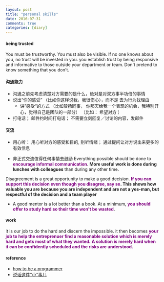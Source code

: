 ```yaml
---
layout: post
title: "personal skills"
date: 2016-07-31
comments: true
categories: [diary]
---
```

#### being trusted
You must be trustworthy. You must also be visible. If no one knows about you, no trust will be invested in you.
you establish trust by being responsive and informative to those outside your department or team.
Don't pretend to know something that you don't.

#### 沟通能力
- 沟通之前先考虑清楚对方需要的是什么，绝对是对双方事半功倍的事情
- 说出“你的感受” （比如你这样说我，我很伤心），而不是 去为行为找理由
  * 讲”感受“的方式 （比如赞扬同事， 你那天给我一个表现的机会，我特别开心，觉得自己是团队的一部分）
   （比如： 希望对方 ）
- 打电话； 邮件约时间打电话； 不需要立刻回复／讨论的内容，发邮件   

#### 交流
- 用心听： 用心听对方的感受和目的, 别听情绪； 通过提问让对方说出来更多的有效信息

- 非正式交流值得任何事情去鼓励
Everything possible should be done to <font color="#800080">**encourage informal communication**</font>. **More useful work is done during lunches with colleagues** than during any other time.

Disagreement is a great opportunity to make a good decision. <font color="#800080">**If you can support this decision even though you disagree, say so</font>. This shows how valuable you are
because you are independent and are not a yes-man, but respectful of the decision and a team player**

- A good mentor is a lot better than a book. At a minimum, **<font color="#800080">you should offer to study hard so their time won't be wasted</font>**.

#### work
It is our job to do the hard and discern the impossible. it then becomes **<font color="#800080">your job to help the entreprenuer find a reasonable solution which is merely hard and gets
most of what they wanted.</font>**  **<font color="#800080">A solution is merely hard when it can be confidently scheduled and the risks are understood.</font>**


#### reference
* [how to be a programmer](https://www.gitbook.com/book/braydie/how-to-be-a-programmer)
* [说话这件“小”事儿](http://nulishehui.blog.caixin.com/archives/159095)
